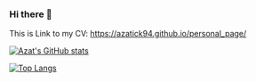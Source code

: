 ### Hi there 👋

This is Link to my CV: https://azatick94.github.io/personal_page/

[![Azat's GitHub stats](https://github-readme-stats.vercel.app/api?username=Azatick94)](https://github.com/anuraghazra/github-readme-stats)



[![Top Langs](https://github-readme-stats.vercel.app/api/top-langs/?username=Azatick94&exclude_repo=github-stats,Oil-Gas_Resources&hide=jupyter%20notebook&langs_count=17layout=compact)](https://github.com/anuraghazra/github-readme-stats)

  

<!--
**Azatick94/Azatick94** is a ✨ _special_ ✨ repository because its `README.md` (this file) appears on your GitHub profile.

Here are some ideas to get you started:

- 🔭 I’m currently working on ...
- 🌱 I’m currently learning ...
- 👯 I’m looking to collaborate on ...
- 🤔 I’m looking for help with ...
- 💬 Ask me about ...
- 📫 How to reach me: ...
- 😄 Pronouns: ...
- ⚡ Fun fact: ...
-->
